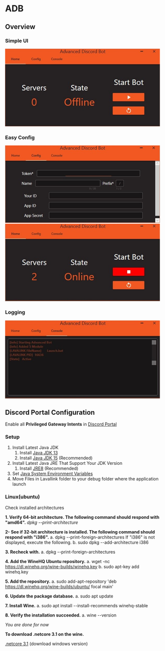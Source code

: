# ADB

## Overview

### Simple UI

![pic1](docs/adb1.jpg)

### Easy Config

![pic2](docs/adb2.jpg)
![pic3](docs/adb3.jpg)

### Logging

![pic4](docs/adb4.jpg)

## Discord Portal Configuration

Enable all **Privileged Gateway Intents** in [Discord Portal](https://discord.com/developers/applications/)

### Setup

1. Install Latest Java JDK
   1. Install [Java JDK 13](https://www.oracle.com/java/technologies/javase-jdk13-downloads.html)
   2. Install [Java JDK 15](https://www.oracle.com/java/technologies/javase-jdk15-downloads.html) (Recommended)
2. Install Latest Java JRE That Support Your JDK Version
   1. Install [JRE8](https://www.oracle.com/java/technologies/javase-jre8-downloads.html) (Recommended)
3. Set [Java System Environment Variables](https://confluence.atlassian.com/doc/setting-the-java_home-variable-in-windows-8895.html)
4. Move Files in Lavallink folder to your debug folder where the application launch

### Linux(ubuntu)

Check installed architectures

**1. Verify 64-bit architecture. The following command should respond with "amd64".**
_dpkg --print-architecture_

**2- See if 32-bit architecture is installed. The following command should respond with "i386".**
a. dpkg --print-foreign-architectures
If "i386" is not displayed, execute the following.
b. sudo dpkg --add-architecture i386

**3. Recheck with.**
a. dpkg --print-foreign-architectures

**4. Add the WineHQ Ubuntu repository.**
a. wget -nc https://dl.winehq.org/wine-builds/winehq.key
b. sudo apt-key add winehq.key

**5. Add the repository.**
a. sudo add-apt-repository 'deb https://dl.winehq.org/wine-builds/ubuntu/ focal main'

**6. Update the package database.**
a. sudo apt update

**7. Install Wine.**
a. sudo apt install --install-recommends winehq-stable

**8. Verify the installation succeeded.**
a. wine --version

_You are done for now_

**To download .netcore 3.1 on the wine.**

[.netcore 3.1](https://dotnet.microsoft.com/download/dotnet-core/3.1) (download windows version)
